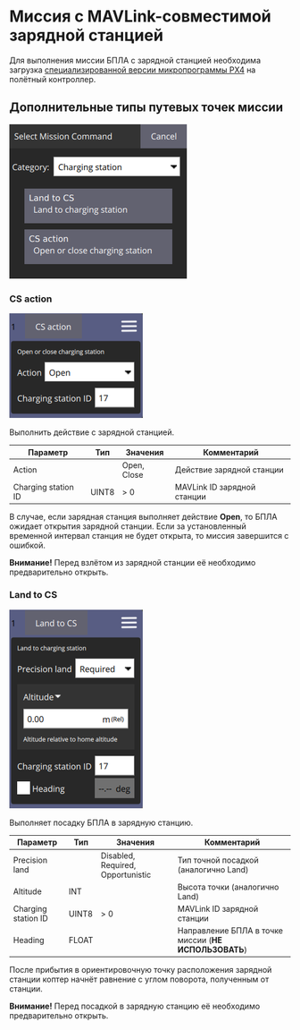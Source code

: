 # Миссия с MAVLink-совместимой зарядной станцией

Для выполнения миссии БПЛА с зарядной станцией необходима загрузка [специализированной версии микропрограммы PX4](mavlink_uav_firmware.md) на полётный контроллер.

## Дополнительные типы путевых точек миссии

![Меню путевых точек для работы с зарядной станцией](img/cs_waypoints.png)

### CS action

![Действие с зарядной станцией](img/cs_waypoint_action.png)

Выполнить действие c зарядной станцией.

| Параметр | Тип | Значения | Комментарий |
| -------- | -------- | ----------- | ----------- |
| Action | | Open, Close | Действие зарядной станции |
| Charging station ID | UINT8 | > 0 | MAVLink ID зарядной станции |

В случае, если зарядная станция выполняет действие **Open**, то БПЛА ожидает открытия зарядной станции. Если за установленный временной интервал станция не будет открыта, то миссия завершится с ошибкой.

**Внимание!** Перед взлётом из зарядной станции её необходимо предварительно открыть.

### Land to CS

![Посадка в зарядную станцию](img/cs_waypoint_land.png)

Выполняет посадку БПЛА в зарядную станцию.

| Параметр | Тип | Значения | Комментарий |
| -------- | -------- | ----------- | ----------- |
| Precision land | | Disabled, Required, Opportunistic | Тип точной посадкой (аналогично Land) |
| Altitude | INT | | Высота точки (аналогично Land) |
| Charging station ID | UINT8 | > 0 | MAVLink ID зарядной станции |
| Heading | FLOAT | | Направление БПЛА в точке миссии (**НЕ ИСПОЛЬЗОВАТЬ**) |

После прибытия в ориентировочную точку расположения зарядной станции коптер начнёт равнение с углом поворота, полученным от станции.

**Внимание!** Перед посадкой в зарядную станцию её необходимо предварительно открыть.
